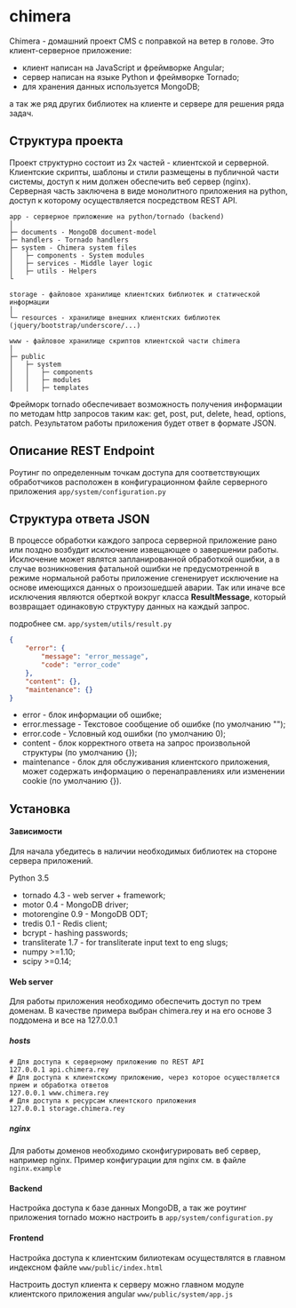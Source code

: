 chimera
=======

Chimera - домашний проект CMS с поправкой на ветер в голове. Это клиент-серверное приложение:
- клиент написан на JavaScript и фреймворке Angular;
- сервер написан на языке Python и фреймворке Tornado;
- для хранения данных используется MongoDB;

а так же ряд других библиотек на клиенте и сервере для решения ряда задач.

Структура проекта
-----------------

Проект структурно состоит из 2х частей - клиентской и серверной.
Клиентские скрипты, шаблоны и стили размещены в публичной части системы, доступ к ним должен обеспечить веб сервер (nginx).
Серверная часть заключена в виде монолитного приложения на python, доступ к которому осуществляется посредством REST API.

```
app - серверное приложение на python/tornado (backend)
│
├─ documents - MongoDB document-model
├─ handlers - Tornado handlers
├─ system - Chimera system files
│   ├─ components - System modules
│   ├─ services - Middle layer logic
│   ├─ utils - Helpers
└

storage - файловое хранилище клиентских библиотек и статической информации
│
└─ resources - хранилище внешних клиентских библиотек (jquery/bootstrap/underscore/...)

www - файловое хранилище скриптов клиентской части chimera
│
├─ public
│   ├─ system
│   │   ├─ components
│   │   ├─ modules
│   │   ├─ templates

```

Фрейморк tornado обеспечивает возможность получения информации по методам http запросов таким как:
get, post, put, delete, head, options, patch. Результатом работы приложения будет ответ в формате JSON.

Описание REST Endpoint
----------------------

Роутинг по определенным точкам доступа для соответствующих обработчиков расположен в конфигурационном
файле серверного приложения ```app/system/configuration.py```

Структура ответа JSON
---------------------

В процессе обработки каждого запроса серверной приложение рано или поздно возбудит исключение извещающее о
завершении работы. Исключение может являтся запланированной обработкой ошибки, а в случае возникновения фатальной ошибки не предусмотренной
в режиме нормальной работы приложение сгененирует исключение на основе имеющихся данных о произошедшей аварии.
Так или иначе все исключения являются оберткой вокруг класса __ResultMessage__, который возвращает одинаковую структуру данных
на каждый запрос.

подробнее см. ```app/system/utils/result.py```

```json
{
    "error": {
        "message": "error_message",
        "code": "error_code"
    },
    "content": {},
    "maintenance": {}
}
```

* error - блок информации об ошибке;
* error.message - Текстовое сообщение об ошибке (по умолчанию "");
* error.code - Условный код ошибки (по умолчанию 0);
* content - блок корректного ответа на запрос произвольной структуры (по умолчанию {});
* maintenance - блок для обслуживания клиентского приложения, может содержать информацию о перенаправлениях
 или изменении cookie (по умолчанию {}).

Установка
---------


#### Зависимости

Для начала убедитесь в наличии необходимых библиотек на стороне сервера приложений.

Python 3.5

* tornado 4.3 - web server + framework;
* motor 0.4 - MongoDB driver;
* motorengine 0.9 - MongoDB ODT;
* tredis 0.1 - Redis client;
* bcrypt - hashing passwords;
* transliterate 1.7 - for transliterate input text to eng slugs;
* numpy >=1.10;
* scipy >=0.14;


#### Web server

Для работы приложения необходимо обеспечить доступ по трем доменам.
В качестве примера выбран chimera.rey и на его основе 3 поддомена и все на 127.0.0.1


##### hosts

    # Для доступа к серверному приложению по REST API
    127.0.0.1 api.chimera.rey
    # Для доступа к клиентскому приложению, через которое осуществляется прием и обработка ответов
    127.0.0.1 www.chimera.rey
    # Для доступа к ресурсам клиентского приложения
    127.0.0.1 storage.chimera.rey


##### nginx

Для работы доменов необходимо сконфигурировать веб сервер, например nginx.
Пример конфигурации для nginx см. в файле ```nginx.example```


#### Backend

Настройка доступа к базе данных MongoDB, а так же роутинг приложения tornado можно настроить в ```app/system/configuration.py```


#### Frontend

Настройка доступа к клиентским билиотекам осуществлятся в главном индексном файле ```www/public/index.html```

Настроить доступ клиента к серверу можно главном модуле клиентского приложения angular ```www/public/system/app.js```